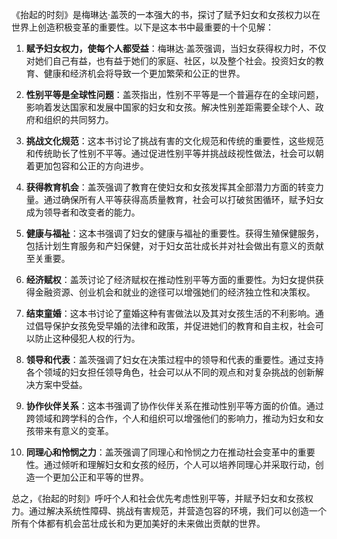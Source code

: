 《抬起的时刻》是梅琳达·盖茨的一本强大的书，探讨了赋予妇女和女孩权力以在世界上创造积极变革的重要性。以下是这本书中最重要的十个见解：

1. **赋予妇女权力，使每个人都受益**：梅琳达·盖茨强调，当妇女获得权力时，不仅对她们自己有益，也有益于她们的家庭、社区，以及整个社会。投资妇女的教育、健康和经济机会将导致一个更加繁荣和公正的世界。

2. **性别平等是全球性问题**：盖茨指出，性别不平等是一个普遍存在的全球问题，影响着发达国家和发展中国家的妇女和女孩。解决性别差距需要全球个人、政府和组织的共同努力。

3. **挑战文化规范**：这本书讨论了挑战有害的文化规范和传统的重要性，这些规范和传统助长了性别不平等。通过促进性别平等并挑战歧视性做法，社会可以朝着更加包容和公正的方向进步。

4. **获得教育机会**：盖茨强调了教育在使妇女和女孩发挥其全部潜力方面的转变力量。通过确保所有人平等获得高质量教育，社会可以打破贫困循环，赋予妇女成为领导者和改变者的能力。

5. **健康与福祉**：这本书强调了妇女的健康与福祉的重要性。获得生殖保健服务，包括计划生育服务和产妇保健，对于妇女茁壮成长并对社会做出有意义的贡献至关重要。

6. **经济赋权**：盖茨讨论了经济赋权在推动性别平等方面的重要性。为妇女提供获得金融资源、创业机会和就业的途径可以增强她们的经济独立性和决策权。

7. **结束童婚**：这本书讨论了童婚这种有害做法以及其对女孩生活的不利影响。通过倡导保护女孩免受早婚的法律和政策，并促进她们的教育和自主权，社会可以防止这种侵犯人权的行为。

8. **领导和代表**：盖茨强调了妇女在决策过程中的领导和代表的重要性。通过支持各个领域的妇女担任领导角色，社会可以从不同的观点和对复杂挑战的创新解决方案中受益。

9. **协作伙伴关系**：这本书强调了协作伙伴关系在推动性别平等方面的价值。通过跨领域和跨学科的合作，个人和组织可以增强他们的影响力，推动为妇女和女孩带来有意义的变革。

10. **同理心和怜悯之力**：盖茨强调了同理心和怜悯之力在推动社会变革中的重要性。通过倾听和理解妇女和女孩的经历，个人可以培养同理心并采取行动，创造一个更加公正和平等的世界。

总之，《抬起的时刻》呼吁个人和社会优先考虑性别平等，并赋予妇女和女孩权力。通过解决系统性障碍、挑战有害规范，并营造包容的环境，我们可以创造一个所有个体都有机会茁壮成长和为更加美好的未来做出贡献的世界。